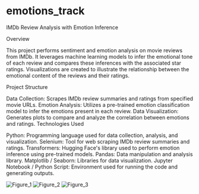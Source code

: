 # emotions_track
IMDb Review Analysis with Emotion Inference

Overview

This project performs sentiment and emotion analysis on movie reviews from IMDb. It leverages machine learning models to infer the emotional tone of each review and compares these inferences with the associated star ratings. Visualizations are created to illustrate the relationship between the emotional content of the reviews and their ratings.

Project Structure

Data Collection: Scrapes IMDb review summaries and ratings from specified movie URLs.
Emotion Analysis: Utilizes a pre-trained emotion classification model to infer the emotions present in each review.
Data Visualization: Generates plots to compare and analyze the correlation between emotions and ratings.
Technologies Used

Python: Programming language used for data collection, analysis, and visualization.
Selenium: Tool for web scraping IMDb review summaries and ratings.
Transformers: Hugging Face's library used to perform emotion inference using pre-trained models.
Pandas: Data manipulation and analysis library.
Matplotlib / Seaborn: Libraries for data visualization.
Jupyter Notebook / Python Script: Environment used for running the code and generating outputs.



![Figure_1](https://github.com/user-attachments/assets/cc1842e5-c87d-44e0-bed4-e564e14169e9)
![Figure_2](https://github.com/user-attachments/assets/774e61bd-526c-459e-b9bc-6513d956adee)
![Figure_3](https://github.com/user-attachments/assets/c91b068d-cd6f-435a-9bd5-0fa4c6bd034e)
